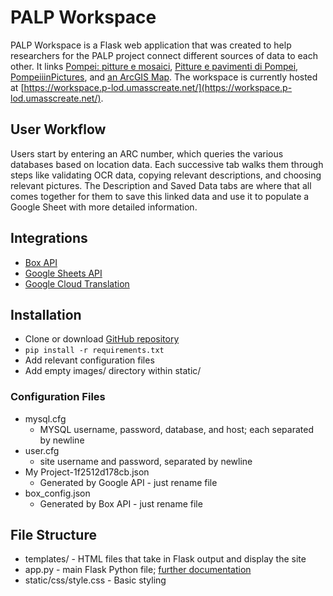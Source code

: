 ﻿# PALP Workspace

PALP Workspace is a Flask web application that was created to help researchers for the PALP project connect different sources of data to each other. It links  [Pompei: pitture e mosaici](https://www.worldcat.org/title/pompei-pitture-e-mosaici/oclc/28254535),  [Pitture e pavimenti di Pompei](https://www.worldcat.org/title/pitture-e-pavimenti-di-pompei/oclc/490575255),  [PompeiiinPictures](https://pompeiiinpictures.com/pompeiiinpictures/index.htm), and [an ArcGIS Map](https://arcg.is/ivHP0). The workspace is currently hosted at [https://workspace.p-lod.umasscreate.net/](https://workspace.p-lod.umasscreate.net/).

## User Workflow

Users start by entering an ARC number, which queries the various databases based on location data. Each successive tab walks them through steps like validating OCR data, copying relevant descriptions, and choosing relevant pictures. The Description and Saved Data tabs are where that all comes together for them to save this linked data and use it to populate a Google Sheet with more detailed information.

## Integrations

-   [Box API](https://developer.box.com/)
-   [Google Sheets API](https://developers.google.com/sheets/api)
-   [Google Cloud Translation](https://cloud.google.com/translate/docs)

## Installation

-   Clone or download [GitHub repository](https://github.com/alexroseb/PALP-Workspace)
-   `pip install -r requirements.txt`
-   Add relevant configuration files
-  Add empty images/ directory within static/

### Configuration Files
- mysql.cfg
	- MYSQL username, password, database, and host; each separated by newline
- user.cfg
	- site username and password, separated by newline
- My Project-1f2512d178cb.json
	- Generated by Google API - just rename file
- box_config.json
	- Generated by Box API - just rename file

## File Structure
- templates/ - HTML files that take in Flask output and display the site
- app.py - main Flask Python file; [further documentation](https://htmlpreview.github.io/?https://github.com/alexroseb/PALP-Workspace/blob/master/static/docs.html)
- static/css/style.css - Basic styling
